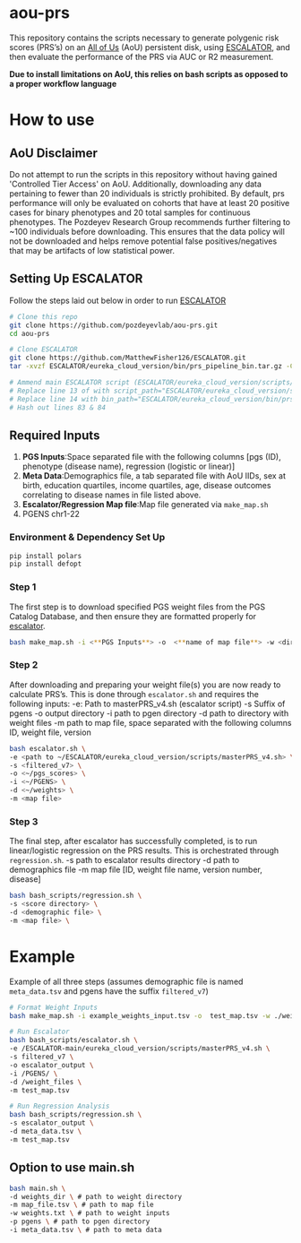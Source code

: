 # aou-prs
This repository contains the scripts necessary to generate polygenic risk scores (PRS’s) on an [All of Us](https://www.researchallofus.org/) (AoU) persistent disk, using [ESCALATOR](https://github.com/menglin44/ESCALATOR), and then evaluate the performance of the PRS via AUC or R2 measurement. 

**Due to install limitations on AoU, this relies on bash scripts as opposed to a proper workflow language**

# How to use
## AoU Disclaimer
Do not attempt to run the scripts in this repository without having gained 'Controlled Tier Access' on AoU. Additionally, downloading any data pertaining to fewer than 20 individuals is strictly prohibited. By default, prs performance will only be evaluated on cohorts that have at least 20 positive cases for binary phenotypes and 20 total samples for continuous phenotypes. The Pozdeyev Research Group recommends further filtering to ~100 individuals before downloading. This ensures that the data policy will not be downloaded and helps remove potential false positives/negatives that may be artifacts of low statistical power. 

## Setting Up ESCALATOR
Follow the steps laid out below in order to run [ESCALATOR](https://github.com/menglin44/ESCALATOR)
```bash
# Clone this repo
git clone https://github.com/pozdeyevlab/aou-prs.git
cd aou-prs

# Clone ESCALATOR
git clone https://github.com/MatthewFisher126/ESCALATOR.git
tar -xvzf ESCALATOR/eureka_cloud_version/bin/prs_pipeline_bin.tar.gz -C ESCALATOR/eureka_cloud_version/bin/

# Ammend main ESCALATOR script (ESCALATOR/eureka_cloud_version/scripts/masterPRS_v4.sh)
# Replace line 13 of with script_path="ESCALATOR/eureka_cloud_version/scripts"
# Replace line 14 with bin_path="ESCALATOR/eureka_cloud_version/bin/prs_pipeline_bin"
# Hash out lines 83 & 84
```
## Required Inputs
1)	**PGS Inputs**:Space separated file with the following columns [pgs (ID), phenotype (disease name), regression (logistic or linear)]
2)	**Meta Data**:Demographics file, a tab separated file with AoU IIDs, sex at birth, education quartiles, income quartiles, age, disease outcomes correlating to disease names in file listed above. 
3)	**Escalator/Regression Map file**:Map file generated via `make_map.sh`
4)	PGENS chr1-22

### Environment & Dependency Set Up
```bash
pip install polars
pip install defopt
```
### Step 1
The first step is to download specified PGS weight files from the PGS Catalog Database, and then ensure they are formatted properly for [escalator](https://github.com/menglin44/ESCALATOR). 
```bash
bash make_map.sh -i <**PGS Inputs**> -o  <**name of map file**> -w <directory to store weight files in> 
```
### Step 2
After downloading and preparing your weight file(s) you are now ready to calculate PRS’s. This is done through `escalator.sh` and requires the following inputs:
-e: Path to masterPRS_v4.sh (escalator script)
-s Suffix of pgens
-o output directory 
-i path to pgen directory
-d path to directory with weight files
-m path to map file, space separated with the following columns ID, weight file, version

```bash
bash escalator.sh \
-e <path to ~/ESCALATOR/eureka_cloud_version/scripts/masterPRS_v4.sh> \
-s <filtered_v7> \
-o <~/pgs_scores> \
-i <~/PGENS> \
-d <~/weights> \
-m <map file>
```
### Step 3
The final step, after escalator has successfully completed, is to run linear/logistic regression on the PRS results. This is orchestrated through `regression.sh`. 
-s path to escalator results directory
-d path to demographics file
-m map file [ID, weight file name, version number, disease]
```bash
bash bash_scripts/regression.sh \
-s <score directory> \
-d <demographic file> \
-m <map file> \
```

# Example 
Example of all three steps (assumes demographic file is named `meta_data.tsv` and pgens have the suffix `filtered_v7`)
```bash
# Format Weight Inputs
bash make_map.sh -i example_weights_input.tsv -o  test_map.tsv -w ./weight_files/

# Run Escalator
bash bash_scripts/escalator.sh \
-e /ESCALATOR-main/eureka_cloud_version/scripts/masterPRS_v4.sh \
-s filtered_v7 \
-o escalator_output \
-i /PGENS/ \
-d /weight_files \
-m test_map.tsv

# Run Regression Analysis
bash bash_scripts/regression.sh \
-s escalator_output \
-d meta_data.tsv \
-m test_map.tsv
```

## Option to use main.sh
```bash
bash main.sh \
-d weights_dir \ # path to weight directory
-m map_file.tsv \ # path to map file
-w weights.txt \ # path to weight inputs
-p pgens \ # path to pgen directory
-i meta_data.tsv \ # path to meta data
```
